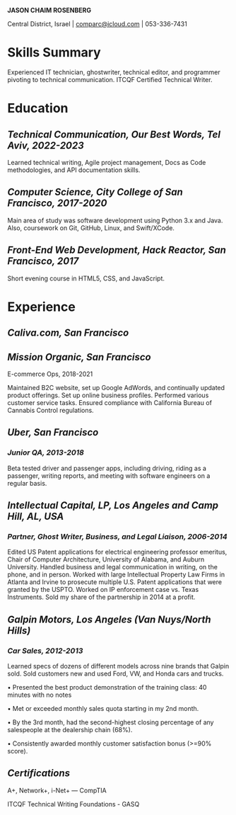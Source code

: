 **JASON CHAIM ROSENBERG**

Central District, Israel | <comparc@icloud.com> | 053-336-7431
# **Skills Summary**
Experienced IT technician, ghostwriter, technical editor, and programmer pivoting to technical communication. ITCQF Certified Technical Writer.
# **Education**
## ***Technical Communication, Our Best Words, Tel Aviv, 2022-2023***
Learned technical writing, Agile project management, Docs as Code methodologies, and API documentation skills.
## ***Computer Science, City College of San Francisco, 2017-2020***
Main area of study was software development using Python 3.x and Java. Also, coursework on Git, GitHub, Linux, and Swift/XCode.

## ***Front-End Web Development, Hack Reactor, San Francisco, 2017***
Short evening course in HTML5, CSS, and JavaScript.

# **Experience**
## ***Caliva.com, San Francisco***
## ***Mission Organic, San Francisco***
E-commerce Ops, 2018-2021

Maintained B2C website, set up Google AdWords, and continually updated product offerings. Set up online business profiles. Performed various customer service tasks. Ensured compliance with California Bureau of Cannabis Control regulations.
##
##
## ***Uber, San Francisco***
### *Junior QA, 2013-2018*
Beta tested driver and passenger apps, including driving, riding as a passenger, writing reports, and meeting with software engineers on a regular basis.
## ***Intellectual Capital, LP, Los Angeles and Camp Hill, AL, USA***
### *Partner, Ghost Writer, Business, and Legal Liaison, 2006-2014*
Edited US Patent applications for electrical engineering professor emeritus, Chair of Computer Architecture, University of Alabama, and Auburn University. Handled business and legal communication in writing, on the phone, and in person. Worked with large Intellectual Property Law Firms in Atlanta and Irvine to prosecute multiple U.S. Patent applications that were granted by the USPTO. Worked on IP enforcement case vs. Texas Instruments. Sold my share of the partnership in 2014 at a profit.
##
## ***Galpin Motors, Los Angeles (Van Nuys/North Hills)***
### *Car Sales, 2012-2013*

Learned specs of dozens of different models across nine brands that Galpin sold. Sold customers new and used Ford, VW, and Honda cars and trucks.

•	Presented the best product demonstration of the training class: 40 minutes with no notes

•	Met or exceeded monthly sales quota starting in my 2nd month.

•	By the 3rd month, had the second-highest closing percentage of any salespeople at the dealership chain (68%).

•	Consistently awarded monthly customer satisfaction bonus (>=90% score).

## ***Certifications***

A+, Network+, i-Net+ — CompTIA

ITCQF Technical Writing Foundations - GASQ
